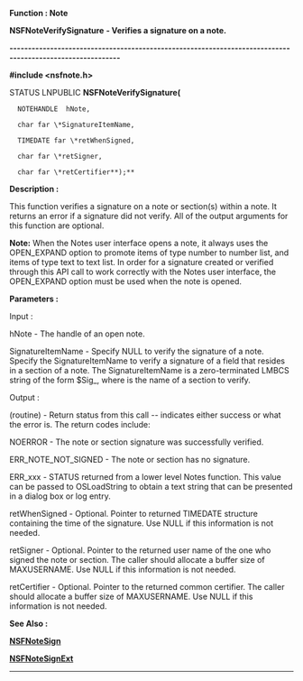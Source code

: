 




<!--
 /\* Font Definitions \*/
 @font-face
 {font-family:"Tms Rmn";
 panose-1:2 2 6 3 4 5 5 2 3 4;}
@font-face
 {font-family:Helv;
 panose-1:2 11 6 4 2 2 2 3 2 4;}
@font-face
 {font-family:"Cambria Math";
 panose-1:2 4 5 3 5 4 6 3 2 4;}
 /\* Style Definitions \*/
 p.MsoNormal, li.MsoNormal, div.MsoNormal
 {margin-top:0cm;
 margin-right:0cm;
 margin-bottom:8.0pt;
 margin-left:0cm;
 line-height:107%;
 font-size:11.0pt;
 font-family:"Calibri",sans-serif;}
.MsoChpDefault
 {font-size:11.0pt;}
.MsoPapDefault
 {margin-bottom:8.0pt;
 line-height:107%;}
 /\* Page Definitions \*/
 @page WordSection1
 {size:612.0pt 792.0pt;
 margin:72.0pt 72.0pt 72.0pt 72.0pt;}
div.WordSection1
 {page:WordSection1;}
-->




 


**Function : Note**



**NSFNoteVerifySignature** **- Verifies
a signature on a note.**


**----------------------------------------------------------------------------------------------------------**



**#include <nsfnote.h>**



STATUS
LNPUBLIC **NSFNoteVerifySignature(**  

      NOTEHANDLE  hNote,  

      char far \*SignatureItemName,  

      TIMEDATE far \*retWhenSigned,  

      char far \*retSigner,  

      char far \*retCertifier**);**



**Description :**



This
function verifies a signature on a note or section(s) within a note.  It
returns an error if a signature did not verify.  All of the output arguments
for this function are optional.


 


**Note:**  When the
Notes user interface opens a note, it always uses the OPEN\_EXPAND option to
promote items of type number to number list, and items of type text to text
list.  In order for a signature created or verified through this API call to
work correctly with the Notes user interface, the OPEN\_EXPAND option must be
used when the note is opened.


 


**Parameters :**



Input :  

hNote  -  The handle of an open note.  

  

SignatureItemName  -  Specify NULL to verify the signature of a note.  Specify
the SignatureItemName to verify a signature of a field that resides in a
section of a note.  The SignatureItemName is a zero-terminated LMBCS string of
the form $Sig\_<sectionname>,  where <sectionname> is the name of a
section to verify.  

  




Output :  

(routine)  -   Return status from this call -- indicates either success or what
the error is. The return codes include:  

  

NOERROR - The note or section signature was successfully verified.  

ERR\_NOTE\_NOT\_SIGNED - The note or section has no signature.   

ERR\_xxx - STATUS returned from a lower level Notes function.  This value can be
passed to OSLoadString to obtain a text string that can be presented in a
dialog box or log entry.  

  

  

retWhenSigned  -  Optional.  Pointer to returned TIMEDATE structure containing
the time of the signature.  Use NULL if this information is not needed.  

  

retSigner  -  Optional.  Pointer to the returned user name of the one who
signed the note or section.  The caller should allocate a buffer size of
MAXUSERNAME.  Use NULL if this information is not needed.  

  

retCertifier  -  Optional.  Pointer to the returned common certifier.  The
caller should allocate a buffer size of MAXUSERNAME.  Use NULL if this
information is not needed.  

  




 **See Also :**


**[NSFNoteSign](NSFNoteSign.md)**


**[NSFNoteSignExt](NSFNoteSignExt.md)**



----------------------------------------------------------------------------------------------------------


 





